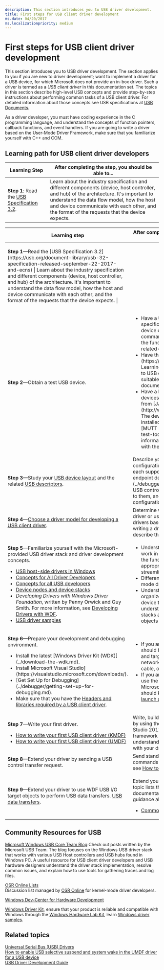 ```yaml
---
description: This section introduces you to USB driver development.
title: First steps for USB client driver development
ms.date: 04/20/2017
ms.localizationpriority: medium
---
```


# First steps for USB client driver development

This section introduces you to USB driver development. The section applies to you if you are new to driver development; want to implement a driver for a USB device, for which Microsoft does not provide an in-box driver. Such a driver is termed as a *USB client driver* in this documentation set. The topics in this section describe high-level USB concepts and provide step-by-step instructions about performing common tasks of a USB client driver. For detailed information about those concepts see USB specifications at [USB Documents](https://usb.org/documents).

As a driver developer, you must have coding experience in the C programming language, and understand the concepts of function pointers, callback functions, and event handlers. If you are going to write a driver based on the User-Mode Driver Framework, make sure that you familiarize yourself with C++ and COM.

## Learning path for USB client driver developers

| Learning Step | After completing the step, you should be able to... |
| --- | --- |
| **Step 1**: Read the [USB Specification 3.2](https://usb.org/document-library/usb-32-specification-released-september-22-2017-and-ecns). | Learn about the industry specification and different components (device, host controller, and hub) of the architecture. It's important to understand the data flow model, how the host and device communicate with each other, and the format of the requests that the device expects. |





<table>
<colgroup>
<col width="50%" />
<col width="50%" />
</colgroup>
<thead>
<tr class="header">
<th>Learning step</th>
<th>After completing the step, you should be able to ...</th>
</tr>
</thead>
<tbody>
<tr class="odd">
<td><p><strong>Step 1</strong>—Read the [USB Specification 3.2](https://usb.org/document-library/usb-32-specification-released-september-22-2017-and-ecns) | Learn about the industry specification and different components (device, host controller, and hub) of the architecture. It's important to understand the data flow model, how the host and device communicate with each other, and the format of the requests that the device expects. |


</tr>
<tr class="even">
<td><p><strong>Step 2</strong>—Obtain a test USB device.</p></td>
<td><ul>
<li>Have a USB device and its hardware specification. The specification describes device capabilities and the supported vendor commands. Use the specification to determine the functionality of the device driver and the related design decisions.</li>
<li>Have the [OSR USB FX2 learning kit](https://www.amazon.com/OSR-USB-FX2-Learning-Kit/dp/B07FNSYCLR) if you are new to USB driver development. The kit is the most suitable to study USB samples included in this documentation set.</li>
<li>Have a Microsoft USB Test Tool (MUTT) devices. MUTT hardware can be purchased from [JJG Technologies](http://www.jjgtechnologies.com/Mutt20.htm). The device does not have installed firmware installed. To install firmware, download the [MUTT software package](./microsoft-usb-test-tool--mutt--devices.md). For more information, see the documentation included with the package.</li>
</ul></td>
</tr>
<tr class="odd">
<td><p><strong>Step 3</strong>—Study your <a href="usb-device-layout.md" data-raw-source="[USB device layout](usb-device-layout.md)">USB device layout</a> and the related <a href="usb-descriptors.md" data-raw-source="[USB descriptors](usb-descriptors.md)">USB descriptors</a>.</p></td>
<td>Describe your device capabilities by reading the configuration descriptor, interface descriptors for each supported alternate settings, and their endpoint descriptors. By using [USBView](../debugger/usbview.md), you can browse all USB controllers and the USB devices connected to them, and also inspect the device configuration.</td>
</tr>
<tr class="even">
<td><p><strong>Step 4</strong>—<a href="winusb-considerations.md" data-raw-source="[Choose a driver model for developing a USB client driver](winusb-considerations.md)">Choose a driver model for developing a USB client driver</a>.</p></td>
<td>Determine whether you should write a custom driver or use one of the Microsoft-provided drivers based on the design of your device. For writing a driver, choose the best driver model and describe the features supported by each model.</td>
</tr>
<tr class="odd">
<td><p><strong>Step 5</strong>—Familiarize yourself with the Microsoft-provided USB driver stack and driver development concepts.</p>
<ul>
<li><a href="usb-3-0-driver-stack-architecture.md" data-raw-source="[USB host-side drivers in Windows](usb-3-0-driver-stack-architecture.md)">USB host-side drivers in Windows</a></li>
<li><a href="/windows-hardware/drivers/gettingstarted/concepts-and-knowledge-for-all-driver-developers" data-raw-source="[Concepts for All Driver Developers](../gettingstarted/concepts-and-knowledge-for-all-driver-developers.md)">Concepts for All Driver Developers</a></li>
<li><a href="usb-concepts-for-all-developers.md" data-raw-source="[Concepts for all USB developers](usb-concepts-for-all-developers.md)">Concepts for all USB developers</a></li>
<li><a href="/windows-hardware/drivers/gettingstarted/device-nodes-and-device-stacks" data-raw-source="[Device nodes and device stacks](../gettingstarted/device-nodes-and-device-stacks.md)">Device nodes and device stacks</a></li>
<li><em>Developing Drivers with Windows Driver Foundation</em>, written by Penny Orwick and Guy Smith. For more information, see <a href="/windows-hardware/drivers/wdf/developing-drivers-with-wdf" data-raw-source="[Developing Drivers with WDF](../wdf/developing-drivers-with-wdf.md)">Developing Drivers with WDF</a>.</li>
<li><a href="usb-driver-samples-in-wdk.md" data-raw-source="[USB driver samples](usb-driver-samples-in-wdk.md)">USB driver samples</a></li>
</ul></td>
<td><ul>
<li>Understand the fundamentals of how drivers work in Windows operating systems. Knowing the fundamentals will help you make appropriate design decisions and allow you to streamline your development process.</li>
<li>Differentiate between user mode and kernel mode driver architecture models.</li>
<li>Understand driver loading and how Windows organizes Plug and Play (PnP) devices in a device tree and device nodes. You should also understand how PnP manager builds device stacks and where your driver and its device objects are placed in the device stack.</li>
</ul></td>
</tr>
<tr class="even">
<td><p><strong>Step 6</strong>—Prepare your development and debugging environment.</p>
<ul>
<li>Install the latest [Windows Driver Kit (WDK)](../download-the-wdk.md)</a>.</li>
<li>Install Microsoft Visual Studio](https://visualstudio.microsoft.com/downloads/)</a>.</li>
<li>[Get Set Up for Debugging](../debugger/getting-set-up-for-debugging.md)</a>.</li>
<li>Make sure that you have the <a href="headers-and-libraries-for-a-usb-client-driver.md" data-raw-source="[Headers and libraries required by a USB client driver](headers-and-libraries-for-a-usb-client-driver.md)">Headers and libraries required by a USB client driver</a>.</li>
</ul></td>
<td><ul>
<li>If you are writing a kernel-mode driver, you should have configured debugging on host and target computers over an Ethernet network, 1394 cable, USB 2.0 or 3.0 debug cable, or a null-modem cable.</li>
<li>If you are writing a user-mode driver, you can use the user-mode debuggers available in the Microsoft Visual Studio environment. You should know <a href="/windows-hardware/drivers/debugger/debugging-a-user-mode-process-using-visual-studio" data-raw-source="[how to attach to a process or launch a process under the debugger](../debugger/debugging-a-user-mode-process-using-visual-studio.md)">how to attach to a process or launch a process under the debugger</a>.</li>
</ul></td>
</tr>
<tr class="odd">
<td><p><strong>Step 7</strong>—Write your first driver.</p>
<ul>
<li><a href="tutorial--write-your-first-usb-client-driver--kmdf-.md" data-raw-source="[How to write your first USB client driver (KMDF)](tutorial--write-your-first-usb-client-driver--kmdf-.md)">How to write your first USB client driver (KMDF)</a></li>
<li><a href="implement-driver-entry-for-a-usb-driver--umdf-.md" data-raw-source="[How to write your first USB client driver (UMDF)](implement-driver-entry-for-a-usb-driver--umdf-.md)">How to write your first USB client driver (UMDF)</a></li>
</ul></td>
<td>Write, build, and install your first USB client driver by using the USB templates included with Visual Studio 2012. You should be able to describe framework driver, device, and queue objects and understand how the framework communicates with your driver.</td>
</tr>
<tr class="even">
<td><strong>Step 8</strong>—Extend your driver by sending a USB control transfer request.</td>
<td>Send standard control requests and vendor commands to your device. For more information, see <a href="usb-control-transfer.md" data-raw-source="[How to send a USB control transfer](usb-control-transfer.md)">How to send a USB control transfer</a>.</td>
</tr>
<tr class="odd">
<td><p><strong>Step 9</strong>—Extend your driver to use WDF USB I/O target objects to perform USB data transfers. <a href="usb-device-i-o.md" data-raw-source="[USB data transfers](usb-device-i-o.md)">USB data transfers</a>.</p></td>
<td><p>Extend your driver to perform common tasks. This topic lists the "How to" topics in this documentation set that provide step-by-step guidance about those tasks.</p>
<ul>
<li><a href="wdk-resources-for-usb-driver-development.md" data-raw-source="[Common tasks for USB client drivers](wdk-resources-for-usb-driver-development.md)">Common tasks for USB client drivers</a></li>
</ul></td>
</tr>
</tbody>
</table>

## Community Resources for USB

[Microsoft Windows USB Core Team Blog](https://techcommunity.microsoft.com/t5/microsoft-usb-blog/bg-p/MicrosoftUSBBlog)
Check out posts written by the Microsoft USB Team. The blog focuses on the Windows USB driver stack that works with various USB Host controllers and USB hubs found in Windows PC. A useful resource for USB client driver developers and USB hardware designers understand the driver stack implementation, resolve common issues, and explain how to use tools for gathering traces and log files.

[OSR Online Lists](https://www.osronline.com/)  
Discussion list managed by [OSR Online](https://www.osronline.com/) for kernel-mode driver developers.

[Windows Dev-Center for Hardware Development](../dashboard/index.yml)  

[Windows Driver Kit](../download-the-wdk.md), ensure that your product is reliable and compatible with Windows through the [Windows Hardware Lab Kit](/windows-hardware/test/hlk/), learn [Windows driver samples](../samples/index.md).

## Related topics

[Universal Serial Bus (USB) Drivers](../index.yml)  
[How to enable USB selective suspend and system wake in the UMDF driver for a USB device](./selective-suspend-in-umdf-drivers.md)  
[USB Driver Development Guide](usb-driver-development-guide.md)